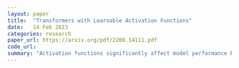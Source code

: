 ```yaml
---
layout: paper
title:  "Transformers with Learnable Activation Functions"
date:   14 Feb 2023
categories: research
paper_url: https://arxiv.org/pdf/2208.14111.pdf
code_url: 
summary: "Activation functions significantly affect model performance by reducing data complexity, yet their selection in Transformer-based language models is often overlooked. This paper explores the impact of using rational activation functions (RAFs), which unlike fixed activation functions (FAFs), can learn optimal functions from data. Our experiments demonstrate that Transformer models with RAFs (RAFT) outperform those with FAFs (FAFT), achieving a 5.71 point higher score on the GLUE benchmark with only 100 training examples and a 2.05 point increase on SQuAD with full data. The varied shapes of learned RAFs across layers and tasks suggest a new method for analyzing and understanding large pre-trained language models."
---
```


